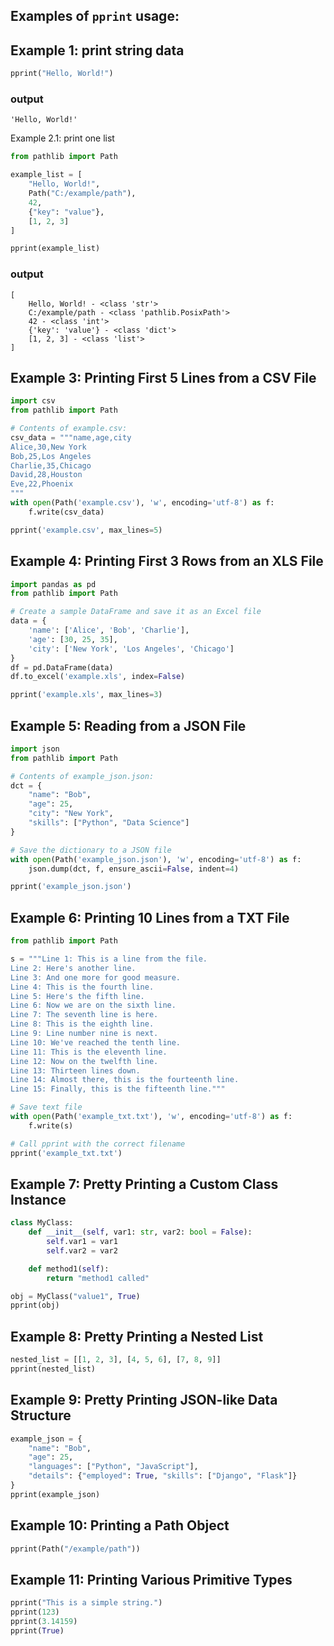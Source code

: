 ## Examples of `pprint` usage:
## Example 1: print string data
```python
pprint("Hello, World!")
```
### output
```
'Hello, World!'
```
Example 2.1: print one list

```python
from pathlib import Path

example_list = [
    "Hello, World!",
    Path("C:/example/path"),
    42,
    {"key": "value"},
    [1, 2, 3]
]

pprint(example_list)
```
### output
```
[
	Hello, World! - <class 'str'>
	C:/example/path - <class 'pathlib.PosixPath'>
	42 - <class 'int'>
	{'key': 'value'} - <class 'dict'>
	[1, 2, 3] - <class 'list'>
]
```
## Example 3: Printing First 5 Lines from a CSV File
```python
import csv
from pathlib import Path

# Contents of example.csv:
csv_data = """name,age,city
Alice,30,New York
Bob,25,Los Angeles
Charlie,35,Chicago
David,28,Houston
Eve,22,Phoenix
"""
with open(Path('example.csv'), 'w', encoding='utf-8') as f:
    f.write(csv_data)

pprint('example.csv', max_lines=5)
```

## Example 4: Printing First 3 Rows from an XLS File
```python
import pandas as pd
from pathlib import Path

# Create a sample DataFrame and save it as an Excel file
data = {
    'name': ['Alice', 'Bob', 'Charlie'],
    'age': [30, 25, 35],
    'city': ['New York', 'Los Angeles', 'Chicago']
}
df = pd.DataFrame(data)
df.to_excel('example.xls', index=False)

pprint('example.xls', max_lines=3)
```

## Example 5: Reading from a JSON File
```python
import json
from pathlib import Path

# Contents of example_json.json:
dct = {
    "name": "Bob",
    "age": 25,
    "city": "New York",
    "skills": ["Python", "Data Science"]
}

# Save the dictionary to a JSON file
with open(Path('example_json.json'), 'w', encoding='utf-8') as f:
    json.dump(dct, f, ensure_ascii=False, indent=4)

pprint('example_json.json')
```

## Example 6: Printing 10 Lines from a TXT File
```python
from pathlib import Path

s = """Line 1: This is a line from the file.
Line 2: Here's another line.
Line 3: And one more for good measure.
Line 4: This is the fourth line.
Line 5: Here's the fifth line.
Line 6: Now we are on the sixth line.
Line 7: The seventh line is here.
Line 8: This is the eighth line.
Line 9: Line number nine is next.
Line 10: We've reached the tenth line.
Line 11: This is the eleventh line.
Line 12: Now on the twelfth line.
Line 13: Thirteen lines down.
Line 14: Almost there, this is the fourteenth line.
Line 15: Finally, this is the fifteenth line."""

# Save text file
with open(Path('example_txt.txt'), 'w', encoding='utf-8') as f:
    f.write(s)

# Call pprint with the correct filename
pprint('example_txt.txt')
```

## Example 7: Pretty Printing a Custom Class Instance
```python
class MyClass:
    def __init__(self, var1: str, var2: bool = False):
        self.var1 = var1
        self.var2 = var2

    def method1(self):
        return "method1 called"

obj = MyClass("value1", True)
pprint(obj)
```

## Example 8: Pretty Printing a Nested List
```python
nested_list = [[1, 2, 3], [4, 5, 6], [7, 8, 9]]
pprint(nested_list)
```

## Example 9: Pretty Printing JSON-like Data Structure
```python
example_json = {
    "name": "Bob",
    "age": 25,
    "languages": ["Python", "JavaScript"],
    "details": {"employed": True, "skills": ["Django", "Flask"]}
}
pprint(example_json)
```

## Example 10: Printing a Path Object
```python
pprint(Path("/example/path"))
```

## Example 11: Printing Various Primitive Types
```python
pprint("This is a simple string.")
pprint(123)
pprint(3.14159)
pprint(True)
```
